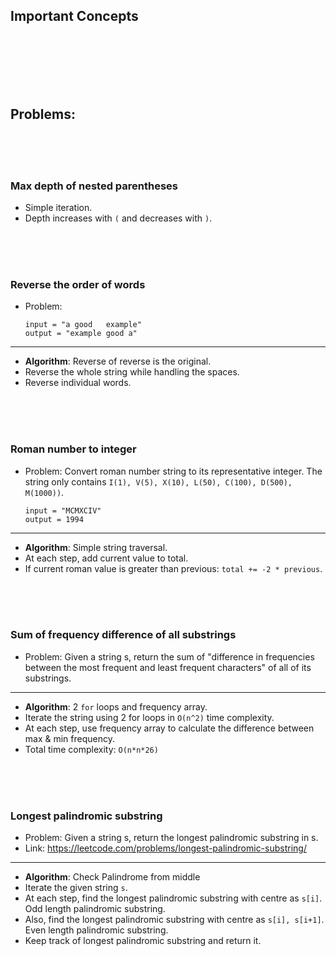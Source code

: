 ## Important Concepts

<br>
<br>
<br>
<br>
<br>

## Problems:

<br>
<br>
<br>

### Max depth of nested parentheses
- Simple iteration.
- Depth increases with `(` and decreases with `)`.

<br>
<br>
<br>

### Reverse the order of words
- Problem:
    ```
    input = "a good   example"
    output = "example good a"
    ```

---

- **Algorithm**: Reverse of reverse is the original.
- Reverse the whole string while handling the spaces.
- Reverse individual words.

<br>
<br>
<br>

### Roman number to integer

- Problem: Convert roman number string to its representative integer. The string only contains `I(1), V(5), X(10), L(50), C(100), D(500), M(1000))`.
    ```
    input = "MCMXCIV"
    output = 1994
    ```

---

- **Algorithm**: Simple string traversal.
- At each step, add current value to total.
- If current roman value is greater than previous: `total += -2 * previous`.

<br>
<br>
<br>

### Sum of frequency difference of all substrings

- Problem: Given a string s, return the sum of "difference in frequencies between the most frequent and least frequent characters" of all of its substrings.

---

- **Algorithm**: 2 `for` loops and frequency array.
- Iterate the string using 2 for loops in `O(n^2)` time complexity.
- At each step, use frequency array to calculate the difference between max & min frequency.
- Total time complexity: `O(n*n*26)`

<br>
<br>
<br>

### Longest palindromic substring

- Problem: Given a string s, return the longest palindromic substring in s.
- Link: https://leetcode.com/problems/longest-palindromic-substring/

---

- **Algorithm**: Check Palindrome from middle
- Iterate the given string `s`.
- At each step, find the longest palindromic substring with centre as `s[i]`. Odd length palindromic substring.
- Also, find the longest palindromic substring with centre as `s[i], s[i+1]`. Even length palindromic substring.
- Keep track of longest palindromic substring and return it.
